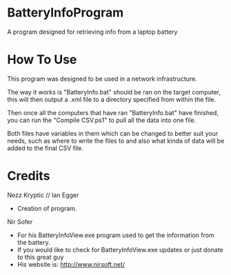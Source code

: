 BatteryInfoProgram
==================

A program designed for retrieving info from a laptop battery


How To Use
==================

This program was designed to be used in a network infrastructure.

The way it works is "BatteryInfo.bat" should be ran on the target computer, this
will then output a .xml file to a directory specified from within the file.

Then once all the computers that have ran "BatteryInfo.bat" have finished, you can run the "Compile CSV.ps1"
to pull all the data into one file.

Both files have variables in them which can be changed to better suit your needs, such as where to write the files to
and also what kinda of data will be added to the final CSV file.

Credits
==================
Nezz Kryptic // Ian Egger 
  - Creation of program.
  
Nir Sofer
  - For his BatteryInfoView.exe program used to get the information from the battery.
  - If you would like to check for BatteryInfoView.exe updates or just donate to this great guy
  - His website is: http://www.nirsoft.net/
